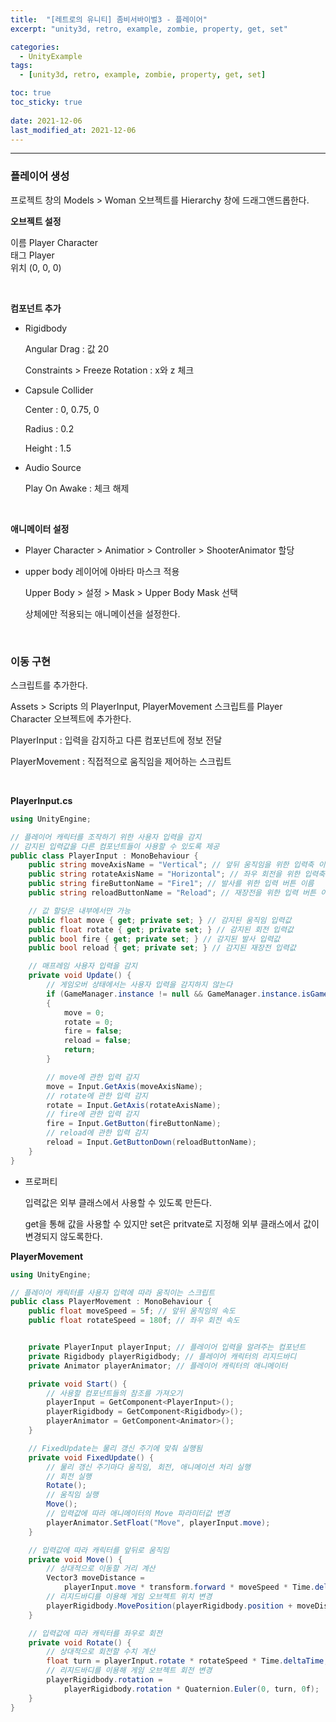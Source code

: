 ```yaml
---
title:  "[레트로의 유니티] 좀비서바이벌3 - 플레이어"
excerpt: "unity3d, retro, example, zombie, property, get, set"

categories:
  - UnityExample
tags:
  - [unity3d, retro, example, zombie, property, get, set]

toc: true
toc_sticky: true
 
date: 2021-12-06 
last_modified_at: 2021-12-06
---  
```


***

### 플레이어 생성  

프로젝트 창의 Models > Woman 오브젝트를 Hierarchy 창에 드래그앤드롭한다.  

**오브젝트 설정**  

이름 Player Character  
태그 Player  
위치 (0, 0, 0)  

<br>

**컴포넌트 추가**  

* Rigidbody  
 
  Angular Drag : 값 20  

  Constraints > Freeze Rotation : x와 z 체크

* Capsule Collider  

  Center : 0, 0.75, 0  

  Radius : 0.2  

  Height : 1.5  

* Audio Source  

  Play On Awake : 체크 해제


<br>

**애니메이터 설정**  

* Player Character > Animatior > Controller > ShooterAnimator 할당  

* upper body 레이어에 아바타 마스크 적용  

  Upper Body > 설정 > Mask > Upper Body Mask 선택  

  상체에만 적용되는 애니메이션을 설정한다. 

<br>

### 이동 구현  

스크립트를 추가한다.  

Assets > Scripts 의 PlayerInput, PlayerMovement 스크립트를 Player Character 오브젝트에 추가한다.  

PlayerInput : 입력을 감지하고 다른 컴포넌트에 정보 전달  

PlayerMovement : 직접적으로 움직임을 제어하는 스크립트

<br>

**PlayerInput.cs**  

```cs
using UnityEngine;

// 플레이어 캐릭터를 조작하기 위한 사용자 입력을 감지
// 감지된 입력값을 다른 컴포넌트들이 사용할 수 있도록 제공
public class PlayerInput : MonoBehaviour {
    public string moveAxisName = "Vertical"; // 앞뒤 움직임을 위한 입력축 이름
    public string rotateAxisName = "Horizontal"; // 좌우 회전을 위한 입력축 이름
    public string fireButtonName = "Fire1"; // 발사를 위한 입력 버튼 이름
    public string reloadButtonName = "Reload"; // 재장전을 위한 입력 버튼 이름

    // 값 할당은 내부에서만 가능
    public float move { get; private set; } // 감지된 움직임 입력값
    public float rotate { get; private set; } // 감지된 회전 입력값
    public bool fire { get; private set; } // 감지된 발사 입력값
    public bool reload { get; private set; } // 감지된 재장전 입력값

    // 매프레임 사용자 입력을 감지
    private void Update() {
        // 게임오버 상태에서는 사용자 입력을 감지하지 않는다
        if (GameManager.instance != null && GameManager.instance.isGameover)
        {
            move = 0;
            rotate = 0;
            fire = false;
            reload = false;
            return;
        }

        // move에 관한 입력 감지
        move = Input.GetAxis(moveAxisName);
        // rotate에 관한 입력 감지
        rotate = Input.GetAxis(rotateAxisName);
        // fire에 관한 입력 감지
        fire = Input.GetButton(fireButtonName);
        // reload에 관한 입력 감지
        reload = Input.GetButtonDown(reloadButtonName);
    }
}
```

* 프로퍼티  

  입력값은 외부 클래스에서 사용할 수 있도록 만든다.  

  get을 통해 값을 사용할 수 있지만 set은 pritvate로 지정해 외부 클래스에서 값이 변경되지 않도록한다.  


**PlayerMovement**  

```cs
using UnityEngine;

// 플레이어 캐릭터를 사용자 입력에 따라 움직이는 스크립트
public class PlayerMovement : MonoBehaviour {
    public float moveSpeed = 5f; // 앞뒤 움직임의 속도
    public float rotateSpeed = 180f; // 좌우 회전 속도


    private PlayerInput playerInput; // 플레이어 입력을 알려주는 컴포넌트
    private Rigidbody playerRigidbody; // 플레이어 캐릭터의 리지드바디
    private Animator playerAnimator; // 플레이어 캐릭터의 애니메이터

    private void Start() {
        // 사용할 컴포넌트들의 참조를 가져오기
        playerInput = GetComponent<PlayerInput>();
        playerRigidbody = GetComponent<Rigidbody>();
        playerAnimator = GetComponent<Animator>();
    }

    // FixedUpdate는 물리 갱신 주기에 맞춰 실행됨
    private void FixedUpdate() {
        // 물리 갱신 주기마다 움직임, 회전, 애니메이션 처리 실행
        // 회전 실행
        Rotate();
        // 움직임 실행
        Move();
        // 입력값에 따라 애니메이터의 Move 파라미터값 변경
        playerAnimator.SetFloat("Move", playerInput.move);
    }

    // 입력값에 따라 캐릭터를 앞뒤로 움직임
    private void Move() {
        // 상대적으로 이동할 거리 계산
        Vector3 moveDistance =
            playerInput.move * transform.forward * moveSpeed * Time.deltaTime;
        // 리지드바디를 이용해 게임 오브젝트 위치 변경  
        playerRigidbody.MovePosition(playerRigidbody.position + moveDistance);
    }

    // 입력값에 따라 캐릭터를 좌우로 회전
    private void Rotate() {
        // 상대적으로 회전할 수치 계산
        float turn = playerInput.rotate * rotateSpeed * Time.deltaTime;
        // 리지드바디를 이용해 게임 오브젝트 회전 변경
        playerRigidbody.rotation =
            playerRigidbody.rotation * Quaternion.Euler(0, turn, 0f);
    }
}
```

